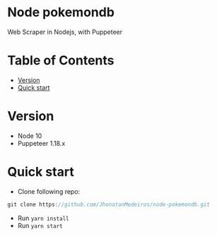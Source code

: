 # Node pokemondb
Web Scraper in Nodejs, with Puppeteer

# Table of Contents

* [Version](#version)
* [Quick start](#quick-start)


# Version
- Node 10
- Puppeteer 1.18.x

# Quick start

- Clone following repo:  
```javascript
git clone https://github.com/JhonatanMedeiros/node-pokemondb.git
```  
- Run `yarn install`
- Run `yarn start`
